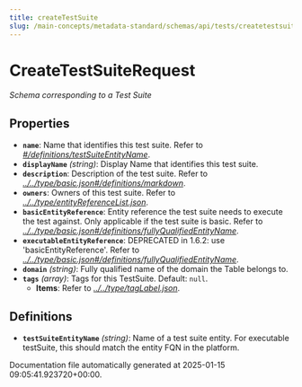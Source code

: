 ```yaml
---
title: createTestSuite
slug: /main-concepts/metadata-standard/schemas/api/tests/createtestsuite
---
```


# CreateTestSuiteRequest

*Schema corresponding to a Test Suite*

## Properties

- **`name`**: Name that identifies this test suite. Refer to *[#/definitions/testSuiteEntityName](#definitions/testSuiteEntityName)*.
- **`displayName`** *(string)*: Display Name that identifies this test suite.
- **`description`**: Description of the test suite. Refer to *[../../type/basic.json#/definitions/markdown](#/../type/basic.json#/definitions/markdown)*.
- **`owners`**: Owners of this test suite. Refer to *[../../type/entityReferenceList.json](#/../type/entityReferenceList.json)*.
- **`basicEntityReference`**: Entity reference the test suite needs to execute the test against. Only applicable if the test suite is basic. Refer to *[../../type/basic.json#/definitions/fullyQualifiedEntityName](#/../type/basic.json#/definitions/fullyQualifiedEntityName)*.
- **`executableEntityReference`**: DEPRECATED in 1.6.2: use 'basicEntityReference'. Refer to *[../../type/basic.json#/definitions/fullyQualifiedEntityName](#/../type/basic.json#/definitions/fullyQualifiedEntityName)*.
- **`domain`** *(string)*: Fully qualified name of the domain the Table belongs to.
- **`tags`** *(array)*: Tags for this TestSuite. Default: `null`.
  - **Items**: Refer to *[../../type/tagLabel.json](#/../type/tagLabel.json)*.
## Definitions

- **`testSuiteEntityName`** *(string)*: Name of a test suite entity. For executable testSuite, this should match the entity FQN in the platform.


Documentation file automatically generated at 2025-01-15 09:05:41.923720+00:00.

